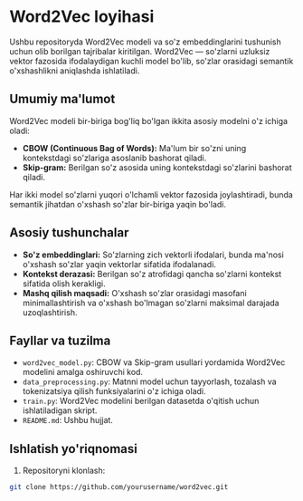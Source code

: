 # Word2Vec loyihasi

Ushbu repositoryda Word2Vec modeli va so'z embeddinglarini tushunish uchun olib borilgan tajribalar kiritilgan. Word2Vec — so'zlarni uzluksiz vektor fazosida ifodalaydigan kuchli model bo'lib, so'zlar orasidagi semantik o'xshashlikni aniqlashda ishlatiladi.

## Umumiy ma'lumot

Word2Vec modeli bir-biriga bog'liq bo'lgan ikkita asosiy modelni o'z ichiga oladi:

- **CBOW (Continuous Bag of Words):** Ma'lum bir so'zni uning kontekstdagi so'zlariga asoslanib bashorat qiladi.
- **Skip-gram:** Berilgan so'z asosida uning kontekstdagi so'zlarini bashorat qiladi.

Har ikki model so'zlarni yuqori o'lchamli vektor fazosida joylashtiradi, bunda semantik jihatdan o'xshash so'zlar bir-biriga yaqin bo'ladi.

## Asosiy tushunchalar

- **So'z embeddinglari:** So'zlarning zich vektorli ifodalari, bunda ma'nosi o'xshash so'zlar yaqin vektorlar sifatida ifodalanadi.
- **Kontekst derazasi:** Berilgan so'z atrofidagi qancha so'zlarni kontekst sifatida olish kerakligi.
- **Mashq qilish maqsadi:** O'xshash so'zlar orasidagi masofani minimallashtirish va o'xshash bo'lmagan so'zlarni maksimal darajada uzoqlashtirish.

## Fayllar va tuzilma

- `word2vec_model.py`: CBOW va Skip-gram usullari yordamida Word2Vec modelini amalga oshiruvchi kod.
- `data_preprocessing.py`: Matnni model uchun tayyorlash, tozalash va tokenizatsiya qilish funksiyalarini o'z ichiga oladi.
- `train.py`: Word2Vec modelini berilgan datasetda o'qitish uchun ishlatiladigan skript.
- `README.md`: Ushbu hujjat.

## Ishlatish yo'riqnomasi

1. Repositoryni klonlash:

```bash
git clone https://github.com/yourusername/word2vec.git
